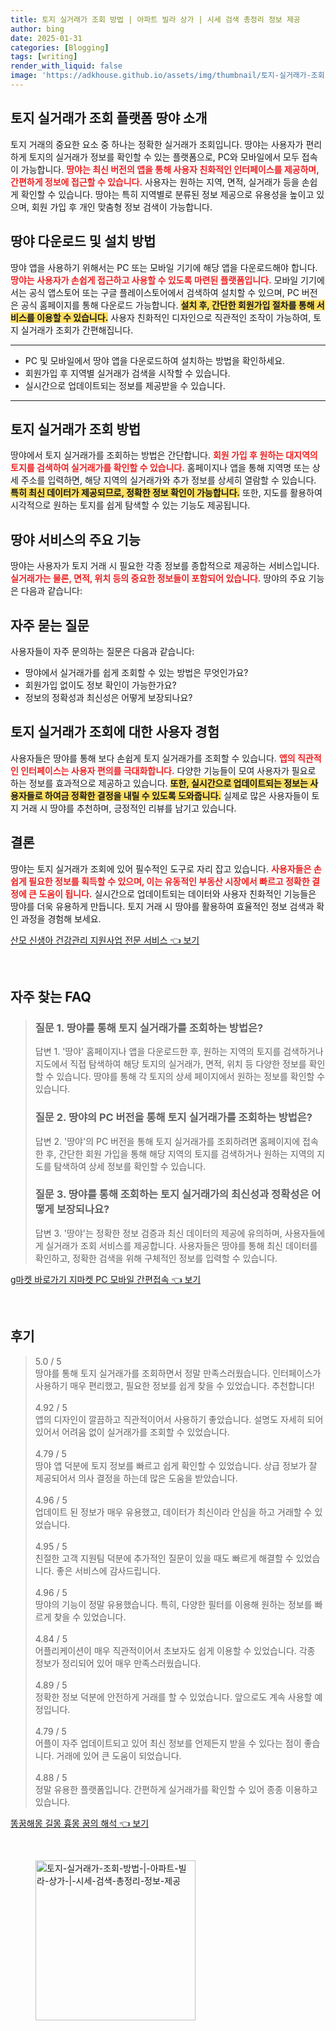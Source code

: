 ```yaml
---
title: 토지 실거래가 조회 방법 | 아파트 빌라 상가 | 시세 검색 총정리 정보 제공
author: bing
date: 2025-01-31
categories: [Blogging]
tags: [writing]
render_with_liquid: false
image: 'https://adkhouse.github.io/assets/img/thumbnail/토지-실거래가-조회-방법-|-아파트-빌라-상가-|-시세-검색-총정리-정보-제공.webp'
---
```



<h2 id='토지 실거래가 조회 플랫폼 땅야 소개'>토지 실거래가 조회 플랫폼 땅야 소개</h2>

<p>토지 거래의 중요한 요소 중 하나는 정확한 실거래가 조회입니다. 땅야는 사용자가 편리하게 토지의 실거래가 정보를 확인할 수 있는 플랫폼으로, PC와 모바일에서 모두 접속이 가능합니다. <b><span style="color: #ee2323;">땅야는 최신 버전의 앱을 통해 사용자 친화적인 인터페이스를 제공하며, 간편하게 정보에 접근할 수 있습니다.</span></b> 사용자는 원하는 지역, 면적, 실거래가 등을 손쉽게 확인할 수 있습니다. 땅야는 특히 지역별로 분류된 정보 제공으로 유용성을 높이고 있으며, 회원 가입 후 개인 맞춤형 정보 검색이 가능합니다.</p>

<h2 id='땅야 다운로드 및 설치 방법'>땅야 다운로드 및 설치 방법</h2>

<p>땅야 앱을 사용하기 위해서는 PC 또는 모바일 기기에 해당 앱을 다운로드해야 합니다. <b><span style="color: #ee2323;">땅야는 사용자가 손쉽게 접근하고 사용할 수 있도록 마련된 플랫폼입니다.</span></b> 모바일 기기에서는 공식 앱스토어 또는 구글 플레이스토어에서 검색하여 설치할 수 있으며, PC 버전은 공식 홈페이지를 통해 다운로드 가능합니다. <b><span style="background-color: #ffe066;">설치 후, 간단한 회원가입 절차를 통해 서비스를 이용할 수 있습니다.</span></b> 사용자 친화적인 디자인으로 직관적인 조작이 가능하여, 토지 실거래가 조회가 간편해집니다.</p>

<hr />

<ul>
    <li>PC 및 모바일에서 땅야 앱을 다운로드하여 설치하는 방법을 확인하세요.</li>
    <li>회원가입 후 지역별 실거래가 검색을 시작할 수 있습니다.</li>
    <li>실시간으로 업데이트되는 정보를 제공받을 수 있습니다.</li>
</ul>

<hr />

<h2 id='토지 실거래가 조회 방법'>토지 실거래가 조회 방법</h2>

<p>땅야에서 토지 실거래가를 조회하는 방법은 간단합니다. <b><span style="color: #ee2323;">회원 가입 후 원하는 대지역의 토지를 검색하여 실거래가를 확인할 수 있습니다.</span></b> 홈페이지나 앱을 통해 지역명 또는 상세 주소를 입력하면, 해당 지역의 실거래가와 추가 정보를 상세히 열람할 수 있습니다. <b><span style="background-color: #ffe066;">특히 최신 데이터가 제공되므로, 정확한 정보 확인이 가능합니다.</span></b> 또한, 지도를 활용하여 시각적으로 원하는 토지를 쉽게 탐색할 수 있는 기능도 제공됩니다.</p>

<h2 id='땅야 서비스의 주요 기능'>땅야 서비스의 주요 기능</h2>

<p>땅야는 사용자가 토지 거래 시 필요한 각종 정보를 종합적으로 제공하는 서비스입니다. <b><span style="color: #ee2323;">실거래가는 물론, 면적, 위치 등의 중요한 정보들이 포함되어 있습니다.</span></b> 땅야의 주요 기능은 다음과 같습니다:</p>

<h2 id='자주 묻는 질문'>자주 묻는 질문</h2>

<p>사용자들이 자주 문의하는 질문은 다음과 같습니다:</p>

<ul>
    <li>땅야에서 실거래가를 쉽게 조회할 수 있는 방법은 무엇인가요?</li>
    <li>회원가입 없이도 정보 확인이 가능한가요?</li>
    <li>정보의 정확성과 최신성은 어떻게 보장되나요?</li>
</ul>

<h2 id='토지 실거래가 조회에 대한 사용자 경험'>토지 실거래가 조회에 대한 사용자 경험</h2>

<p>사용자들은 땅야를 통해 보다 손쉽게 토지 실거래가를 조회할 수 있습니다. <b><span style="color: #ee2323;">앱의 직관적인 인터페이스는 사용자 편의를 극대화합니다.</span></b> 다양한 기능들이 모여 사용자가 필요로 하는 정보를 효과적으로 제공하고 있습니다. <b><span style="background-color: #ffe066;">또한, 실시간으로 업데이트되는 정보는 사용자들로 하여금 정확한 결정을 내릴 수 있도록 도와줍니다.</span></b> 실제로 많은 사용자들이 토지 거래 시 땅야를 추천하며, 긍정적인 리뷰를 남기고 있습니다.</p>

<h2 id='결론'>결론</h2>

<p>땅야는 토지 실거래가 조회에 있어 필수적인 도구로 자리 잡고 있습니다. <b><span style="color: #ee2323;">사용자들은 손쉽게 필요한 정보를 획득할 수 있으며, 이는 유동적인 부동산 시장에서 빠르고 정확한 결정에 큰 도움이 됩니다.</span></b> 실시간으로 업데이트되는 데이터와 사용자 친화적인 기능들은 땅야를 더욱 유용하게 만듭니다. 토지 거래 시 땅야를 활용하여 효율적인 정보 검색과 확인 과정을 경험해 보세요.</p>


<p><a class="click-button" title="산모 신생아 건강관리 지원사업 전문 서비스" href="https://adkhouse.github.io/posts/%EC%82%B0%EB%AA%A8-%EC%8B%A0%EC%83%9D%EC%95%84-%EA%B1%B4%EA%B0%95%EA%B4%80%EB%A6%AC-%EC%A7%80%EC%9B%90%EC%82%AC%EC%97%85-%EC%A0%84%EB%AC%B8-%EC%84%9C%EB%B9%84%EC%8A%A4/" rel="dofollow">산모 신생아 건강관리 지원사업 전문 서비스 👈 보기</a></p><br>
<h2 id='자주_찾는_FAQ'>자주 찾는 FAQ</h2>
<div itemscope="" itemtype="https://schema.org/FAQPage"> 
<blockquote> 
<div itemscope="" itemprop="mainEntity" itemtype="https://schema.org/Question"> 
<h3 itemprop="name">질문 1. 땅야를 통해 토지 실거래가를 조회하는 방법은?</h3> 
<div itemscope="" itemprop="acceptedAnswer" itemtype="https://schema.org/Answer"> 
<span itemprop="text"> 
<p>답변 1. '땅야' 홈페이지나 앱을 다운로드한 후, 원하는 지역의 토지를 검색하거나 지도에서 직접 탐색하여 해당 토지의 실거래가, 면적, 위치 등 다양한 정보를 확인할 수 있습니다. 땅야를 통해 각 토지의 상세 페이지에서 원하는 정보를 확인할 수 있습니다.</p> 
</span> 
</div> 
</div> 

<div itemscope="" itemprop="mainEntity" itemtype="https://schema.org/Question"> 
<h3 itemprop="name">질문 2. 땅야의 PC 버전을 통해 토지 실거래가를 조회하는 방법은?</h3> 
<div itemscope="" itemprop="acceptedAnswer" itemtype="https://schema.org/Answer"> 
<span itemprop="text"> 
<p>답변 2. '땅야'의 PC 버전을 통해 토지 실거래가를 조회하려면 홈페이지에 접속한 후, 간단한 회원 가입을 통해 해당 지역의 토지를 검색하거나 원하는 지역의 지도를 탐색하여 상세 정보를 확인할 수 있습니다.</p> 
</span> 
</div> 
</div> 

<div itemscope="" itemprop="mainEntity" itemtype="https://schema.org/Question"> 
<h3 itemprop="name">질문 3. 땅야를 통해 조회하는 토지 실거래가의 최신성과 정확성은 어떻게 보장되나요?</h3> 
<div itemscope="" itemprop="acceptedAnswer" itemtype="https://schema.org/Answer"> 
<span itemprop="text"> 
<p>답변 3. '땅야'는 정확한 정보 검증과 최신 데이터의 제공에 유의하며, 사용자들에게 실거래가 조회 서비스를 제공합니다. 사용자들은 땅야를 통해 최신 데이터를 확인하고, 정확한 검색을 위해 구체적인 정보를 입력할 수 있습니다.</p> 
</span> 
</div> 
</div> 
</blockquote> 
</div>
<p><a class="click-button" title="g마켓 바로가기 지마켓 PC 모바일 간편접속" href="https://adkhouse.github.io/posts/g%EB%A7%88%EC%BC%93-%EB%B0%94%EB%A1%9C%EA%B0%80%EA%B8%B0-%EC%A7%80%EB%A7%88%EC%BC%93-PC-%EB%AA%A8%EB%B0%94%EC%9D%BC-%EA%B0%84%ED%8E%B8%EC%A0%91%EC%86%8D/" rel="dofollow">g마켓 바로가기 지마켓 PC 모바일 간편접속 👈 보기</a></p><br>
<h2 id='후기'>후기</h2>
<div itemscope itemtype="https://schema.org/Product">
  <blockquote>
  <div itemprop="review" itemscope itemtype="https://schema.org/Review">
      <div itemprop="reviewRating" itemscope itemtype="https://schema.org/Rating"> <span itemprop="ratingValue">5.0</span> / <span itemprop="bestRating">5</span> </div>
      <span itemprop="reviewBody">땅야를 통해 토지 실거래가를 조회하면서 정말 만족스러웠습니다. 인터페이스가 사용하기 매우 편리했고, 필요한 정보를 쉽게 찾을 수 있었습니다. 추천합니다!</span>
  </div>
  <br>
  <div itemprop="review" itemscope itemtype="https://schema.org/Review">
      <div itemprop="reviewRating" itemscope itemtype="https://schema.org/Rating"> <span itemprop="ratingValue">4.92</span> / <span itemprop="bestRating">5</span> </div>
      <span itemprop="reviewBody">앱의 디자인이 깔끔하고 직관적이어서 사용하기 좋았습니다. 설명도 자세히 되어 있어서 어려움 없이 실거래가를 조회할 수 있었습니다.</span>
  </div>
  <br>
  <div itemprop="review" itemscope itemtype="https://schema.org/Review">
      <div itemprop="reviewRating" itemscope itemtype="https://schema.org/Rating"> <span itemprop="ratingValue">4.79</span> / <span itemprop="bestRating">5</span> </div>
      <span itemprop="reviewBody">땅야 앱 덕분에 토지 정보를 빠르고 쉽게 확인할 수 있었습니다. 상급 정보가 잘 제공되어서 의사 결정을 하는데 많은 도움을 받았습니다.</span>
  </div>
  <br>
  <div itemprop="review" itemscope itemtype="https://schema.org/Review">
      <div itemprop="reviewRating" itemscope itemtype="https://schema.org/Rating"> <span itemprop="ratingValue">4.96</span> / <span itemprop="bestRating">5</span> </div>
      <span itemprop="reviewBody">업데이트 된 정보가 매우 유용했고, 데이터가 최신이라 안심을 하고 거래할 수 있었습니다.</span>
  </div>
  <br>
  <div itemprop="review" itemscope itemtype="https://schema.org/Review">
      <div itemprop="reviewRating" itemscope itemtype="https://schema.org/Rating"> <span itemprop="ratingValue">4.95</span> / <span itemprop="bestRating">5</span> </div>
      <span itemprop="reviewBody">친절한 고객 지원팀 덕분에 추가적인 질문이 있을 때도 빠르게 해결할 수 있었습니다. 좋은 서비스에 감사드립니다.</span>
  </div>
  <br>
  <div itemprop="review" itemscope itemtype="https://schema.org/Review">
      <div itemprop="reviewRating" itemscope itemtype="https://schema.org/Rating"> <span itemprop="ratingValue">4.96</span> / <span itemprop="bestRating">5</span> </div>
      <span itemprop="reviewBody">땅야의 기능이 정말 유용했습니다. 특히, 다양한 필터를 이용해 원하는 정보를 빠르게 찾을 수 있었습니다.</span>
  </div>
  <br>
  <div itemprop="review" itemscope itemtype="https://schema.org/Review">
      <div itemprop="reviewRating" itemscope itemtype="https://schema.org/Rating"> <span itemprop="ratingValue">4.84</span> / <span itemprop="bestRating">5</span> </div>
      <span itemprop="reviewBody">어플리케이션이 매우 직관적이어서 초보자도 쉽게 이용할 수 있었습니다. 각종 정보가 정리되어 있어 매우 만족스러웠습니다.</span>
  </div>
  <br>
  <div itemprop="review" itemscope itemtype="https://schema.org/Review">
      <div itemprop="reviewRating" itemscope itemtype="https://schema.org/Rating"> <span itemprop="ratingValue">4.89</span> / <span itemprop="bestRating">5</span> </div>
      <span itemprop="reviewBody">정확한 정보 덕분에 안전하게 거래를 할 수 있었습니다. 앞으로도 계속 사용할 예정입니다.</span>
  </div>
  <br>
  <div itemprop="review" itemscope itemtype="https://schema.org/Review">
      <div itemprop="reviewRating" itemscope itemtype="https://schema.org/Rating"> <span itemprop="ratingValue">4.79</span> / <span itemprop="bestRating">5</span> </div>
      <span itemprop="reviewBody">어플이 자주 업데이트되고 있어 최신 정보를 언제든지 받을 수 있다는 점이 좋습니다. 거래에 있어 큰 도움이 되었습니다.</span>
  </div>
  <br>
  <div itemprop="review" itemscope itemtype="https://schema.org/Review">
      <div itemprop="reviewRating" itemscope itemtype="https://schema.org/Rating"> <span itemprop="ratingValue">4.88</span> / <span itemprop="bestRating">5</span> </div>
      <span itemprop="reviewBody">정말 유용한 플랫폼입니다. 간편하게 실거래가를 확인할 수 있어 종종 이용하고 있습니다.</span>
  </div>
  </blockquote>
</div>
<p><a class="click-button" title="똥꿈해몽 길몽 흉몽 꿈의 해석" href="https://adkhouse.github.io/posts/%EB%98%A5%EA%BF%88%ED%95%B4%EB%AA%BD-%EA%B8%B8%EB%AA%BD-%ED%9D%89%EB%AA%BD-%EA%BF%88%EC%9D%98-%ED%95%B4%EC%84%9D/" rel="dofollow">똥꿈해몽 길몽 흉몽 꿈의 해석 👈 보기</a></p><br>
<figure class="image"><img src="https://adkhouse.github.io/assets/img/thumbnail/토지-실거래가-조회-방법-|-아파트-빌라-상가-|-시세-검색-총정리-정보-제공.webp" alt="토지-실거래가-조회-방법-|-아파트-빌라-상가-|-시세-검색-총정리-정보-제공" width="256" height="256"></figure>